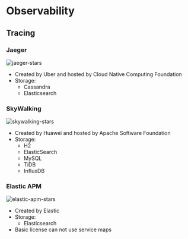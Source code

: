 # Observability

## Tracing

### Jaeger

![jaeger-stars](https://img.shields.io/github/stars/jaegertracing/jaeger)

- Created by Uber and hosted by Cloud Native Computing Foundation
- Storage:
  - Cassandra
  - Elasticsearch

### SkyWalking

![skywalking-stars](https://img.shields.io/github/stars/apache/skywalking)

- Created by Huawei and hosted by Apache Software Foundation
- Storage:
  - H2
  - ElasticSearch
  - MySQL
  - TiDB
  - InfluxDB

### Elastic APM

![elastic-apm-stars](https://img.shields.io/github/stars/elastic/apm)

- Created by Elastic
- Storage:
  - Elasticsearch
- Basic license can not use service maps

